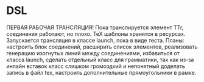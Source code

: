 # DSL
ПЕРВАЯ РАБОЧАЯ ТРАНСЛЯЦИЯ!
Пока транслируется элемент TTr, соединения работают, но плохо.
TeX шаблоны хранятся в ресурсах.
Запускается трансляция в классе launch, пока в виде теста.
Планы: настроить блок соединений,
       расширить список элементов,
       реализовать генерацию изогнутых линий между соединениями, 
       избавиться от класса launch,
       сделать отдельный класс для грамматики, так как из-за инлайн вставок класс слишком громоздкий и непонятный
       доделать запись в файл tex,
       настроить дополнительные прямоугольники в рамке.
      
